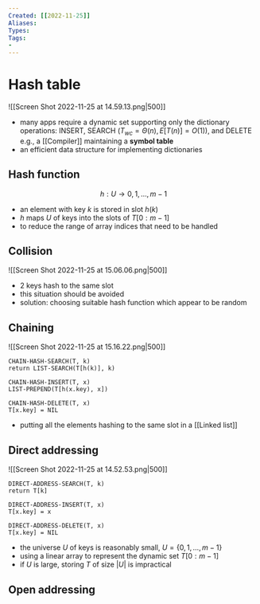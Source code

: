 ```yaml
---
Created: [[2022-11-25]]
Aliases: 
Types: 
Tags: 
- 
---
```

# Hash table
![[Screen Shot 2022-11-25 at 14.59.13.png|500]]
- many apps require a dynamic set supporting only the dictionary operations: 
  INSERT, SEARCH ($T_{wc}=\Theta(n), E[T(n)]=O(1)$), and DELETE
  e.g., a [[Compiler]] maintaining a **symbol table**
- an efficient data structure for implementing dictionaries

## Hash function
$$h:U\rightarrow {0, 1, \dots, m-1}$$
- an element with key $k$ is stored in slot $h(k)$
- $h$ maps $U$ of keys into the slots of $T[0:m-1]$
- to reduce the range of array indices that need to be handled

## Collision
![[Screen Shot 2022-11-25 at 15.06.06.png|500]]
- 2 keys hash to the same slot
- this situation should be avoided
- solution: choosing suitable hash function which appear to be random

## Chaining
![[Screen Shot 2022-11-25 at 15.16.22.png|500]]
```Pseudocode
CHAIN-HASH-SEARCH(T, k)
return LIST-SEARCH(T[h(k)], k)

CHAIN-HASH-INSERT(T, x)
LIST-PREPEND(T[h(x.key), x])

CHAIN-HASH-DELETE(T, x)
T[x.key] = NIL
```
- putting all the elements hashing to the same slot in a [[Linked list]]

## Direct addressing
![[Screen Shot 2022-11-25 at 14.52.53.png|500]]

```Pseudocode
DIRECT-ADDRESS-SEARCH(T, k)
return T[k]

DIRECT-ADDRESS-INSERT(T, x)
T[x.key] = x

DIRECT-ADDRESS-DELETE(T, x)
T[x.key] = NIL
```
- the universe $U$ of keys is reasonably small, $U=\{0, 1, \dots, m-1\}$
- using a linear array to represent the dynamic set $T[0:m-1]$
- if $U$ is large, storing $T$ of size $|U|$ is impractical

## Open addressing